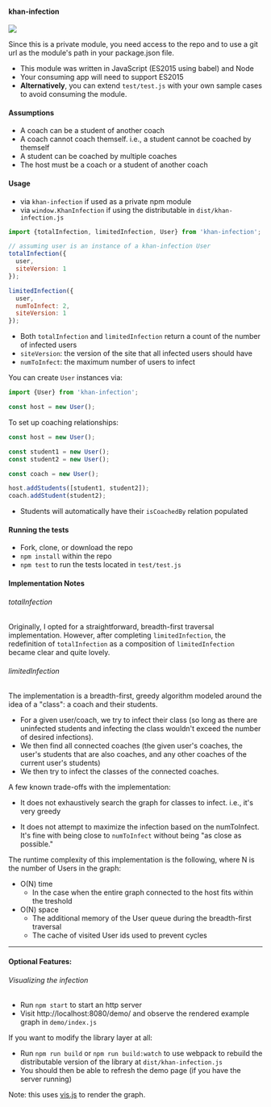#### khan-infection

![](http://i.imgur.com/G9ZPNDB.png)

Since this is a private module, you need access to the repo and to use a git url as the module's path in your package.json file.

* This module was written in JavaScript (ES2015 using babel) and Node
 * Your consuming app will need to support ES2015
 * **Alternatively**, you can extend `test/test.js` with your own sample cases to avoid consuming the module.

#### Assumptions

* A coach can be a student of another coach
* A coach cannot coach themself. i.e., a student cannot be coached by themself
* A student can be coached by multiple coaches
* The host must be a coach or a student of another coach

#### Usage

* via `khan-infection` if used as a private npm module
* via `window.KhanInfection` if using the distributable in `dist/khan-infection.js`

```js
import {totalInfection, limitedInfection, User} from 'khan-infection';

// assuming user is an instance of a khan-infection User
totalInfection({
  user,
  siteVersion: 1
});

limitedInfection({
  user,
  numToInfect: 2,
  siteVersion: 1
});
```

* Both `totalInfection` and `limitedInfection` return a count of the number of infected users
* `siteVersion`: the version of the site that all infected users should have
* `numToInfect`: the maximum number of users to infect

You can create `User` instances via:

```js
import {User} from 'khan-infection';

const host = new User();
```

To set up coaching relationships:

```js
const host = new User();

const student1 = new User();
const student2 = new User();

const coach = new User();

host.addStudents([student1, student2]);
coach.addStudent(student2);
```

* Students will automatically have their `isCoachedBy` relation populated

#### Running the tests

* Fork, clone, or download the repo
* `npm install` within the repo
* `npm test` to run the tests located in `test/test.js`

#### Implementation Notes

###### totalInfection

Originally, I opted for a straightforward, breadth-first traversal implementation.
However, after completing `limitedInfection`, the redefinition of `totalInfection` as a
composition of `limitedInfection` became clear and quite lovely.

###### limitedInfection

The implementation is a breadth-first, greedy algorithm modeled around the idea of a "class": a coach and their students.

* For a given user/coach, we try to infect their class (so long as there are uninfected students and infecting the class wouldn't exceed the number of desired infections).
* We then find all connected coaches (the given user's coaches, the user's students that are also coaches, and any other coaches of the current user's students)
* We then try to infect the classes of the connected coaches.

A few known trade-offs with the implementation:

* It does not exhaustively search the graph for classes to infect. i.e., it's very greedy
 - It does not attempt to maximize the infection based on the numToInfect. It's fine with being close to `numToInfect` without being "as close as possible."

The runtime complexity of this implementation is the following, where N is the number of Users in the graph:

* O(N) time
  - In the case when the entire graph connected to the host fits within the treshold
* O(N) space
  - The additional memory of the User queue during the breadth-first traversal
  - The cache of visited User ids used to prevent cycles

---

#### Optional Features:

###### Visualizing the infection

* Run `npm start` to start an http server
* Visit http://localhost:8080/demo/ and observe the rendered example graph in `demo/index.js`

If you want to modify the library layer at all:

* Run `npm run build` or `npm run build:watch` to use webpack to rebuild the distributable version of the library at `dist/khan-infection.js`
* You should then be able to refresh the demo page (if you have the server running)

Note: this uses [vis.js](http://visjs.org/index.html#) to render the graph.